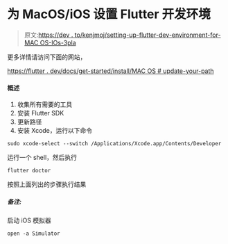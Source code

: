 # 为 MacOS/iOS 设置 Flutter 开发环境

> 原文:[https://dev . to/kenjmoj/setting-up-flutter-dev-environment-for-MAC OS-IOs-3pla](https://dev.to/kenjmoj/setting-up-flutter-dev-environment-for-macos-ios-3pla)

更多详情请访问下面的网站，

[https://flutter . dev/docs/get-started/install/MAC OS # update-your-path](https://flutter.dev/docs/get-started/install/macos#update-your-path)

#### [](#overview)概述

1.  收集所有需要的工具
2.  安装 Flutter SDK
3.  更新路径
4.  安装 Xcode，运行以下命令

```
sudo xcode-select --switch /Applications/Xcode.app/Contents/Developer 
```

运行一个 shell，然后执行

`flutter doctor`

按照上面列出的步骤执行结果

##### [](#notes)备注:

启动 iOS 模拟器

```
open -a Simulator 
```